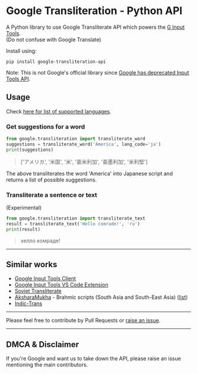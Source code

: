 # Google Transliteration - Python API

A Python library to use Google Transliterate API which powers the [G Input Tools](https://www.google.com/intl/en/inputtools/try/).  
(Do not confuse with Google Translate)

Install using:  
```
pip install google-transliteration-api
```

Note: This is not Google's official library since [Google has deprecated Input Tools API](https://developers.google.com/transliterate/v1/getting_started).

## Usage

Check [here for list of supported languages](/Languages.md).

### Get suggestions for a word

```py
from google.transliteration import transliterate_word
suggestions = transliterate_word('America', lang_code='ja')
print(suggestions)
```

> ['アメリカ', '米国', '米', '亜米利加', '亜墨利加', '米利堅']

The above transliterates the word 'America' into Japanese script and returns a list of possible suggestions.

### Transliterate a sentence or text

(Experimental)

```py
from google.transliteration import transliterate_text
result = transliterate_text('Hello comrade!', 'ru')
print(result)
```

> хелло комраде!

---

## Similar works

- [Google Input Tools Client](https://github.com/KSubedi/transliteration-input-tools)
- [Google Input Tools VS Code Extension](https://github.com/varunkumar/google-input-tools)
- [Soviet Transliterate](https://pypi.org/project/transliterate/)
- [AksharaMukha](http://aksharamukha.appspot.com/python) - Brahmic scripts (South Asia and South-East Asia) ([list](http://aksharamukha.appspot.com/documentation))
- [Indic-Trans](https://github.com/libindic/indic-trans)

---

Please feel free to contribute by Pull Requests or [raise an issue](https://github.com/NarVidhai/Google-Transliteration-API/issues).

---

## DMCA & Disclaimer

If you're Google and want us to take down the API, please raise an issue mentioning the main contributors.
